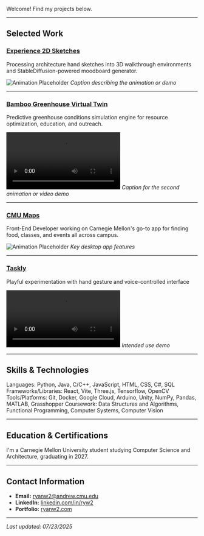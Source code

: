 Welcome! Find my projects below.

---

## Selected Work

### [Experience 2D Sketches](#project-1)
Processing architecture hand sketches into 3D walkthrough environments and StableDiffusion-powered moodboard generator.

![Animation Placeholder](placeholder-animation-1.gif)
*Caption describing the animation or demo*

---

### [Bamboo Greenhouse Virtual Twin](#project-2)
Predictive greenhouse conditions simulation engine for resource optimization, education, and outreach.

![Animation Placeholder](placeholder-animation-2.mov)
*Caption for the second animation or video demo*

---

### [CMU Maps](#project-3)
Front-End Developer working on Carnegie Mellon's go-to app for finding food, classes, and events all across campus.

![Animation Placeholder](placeholder-animation-3.gif)
*Key desktop app features*

---

### [Taskly](#project-4)
Playful experimentation with hand gesture and voice-controlled interface

![Animation Placeholder](placeholder-animation-4.mov)
*Intended use demo*

---

## Skills & Technologies

Languages: Python, Java, C/C++, JavaScript, HTML, CSS, C#, SQL
Frameworks/Libraries: React, Vite, Three.js, Tensorflow, OpenCV
Tools/Platforms: Git, Docker, Google Cloud, Arduino, Unity, NumPy, Pandas, MATLAB, Grasshopper
Coursework: Data Structures and Algorithms, Functional Programming, Computer Systems, Computer Vision

---

## Education & Certifications

I'm a Carnegie Mellon University student studying Computer Science and Architecture, graduating in 2027.

---

## Contact Information

- **Email:** [ryanw2@andrew.cmu.edu](mailto:ryanw2@andrew.cmu.edu)
- **LinkedIn:** [linkedin.com/in/ryw2](https://linkedin.com/in/ryw2)
- **Portfolio:** [ryanw2.com](https://ryanw2.com)

---

*Last updated: 07/23/2025*
